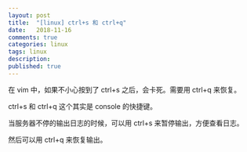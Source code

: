 ```yaml
---
layout: post
title:  "[linux] ctrl+s 和 ctrl+q"
date:   2018-11-16
comments: true
categories: linux
tags: linux
description:
published: true
---
```


在 vim 中，如果不小心按到了 ctrl+s 之后，会卡死。需要用 ctrl+q 来恢复。

ctrl+s 和 ctrl+q 这个其实是 console 的快捷键。

当服务器不停的输出日志的时候，可以用 ctrl+s 来暂停输出，方便查看日志。

然后可以用 ctrl+q 来恢复输出。

